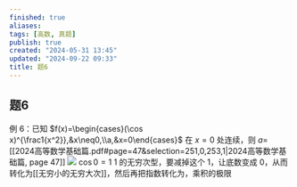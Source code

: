```yaml
---
finished: true
aliases: 
tags: [高数, 真题]
publish: true
created: "2024-05-31 13:45"
updated: "2024-09-22 09:33"
title: 题6
---
```

## 题6
例 6：已知 $f(x)=\begin{cases}(\cos x)^{\frac1{x^2}},&x\neq0,\\a,&x=0\end{cases}$ 在 $x=0$ 处连续，则 $a=$
[[2024高等数学基础篇.pdf#page=47&selection=251,0,253,1|2024高等数学基础篇, page 47]]
![](https://img.hwenyi.tech/202401251428340.webp)
$\cos 0=1$ 1 的无穷次型，要减掉这个 1，让底数变成 0，从而转化为[[无穷小的无穷大次]]，然后再把指数转化为，乘积的极限
